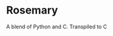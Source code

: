 # Rosemary
A blend of Python and C. Transpiled to C

<h1 style="color:orange; background-color:blue;> Coming soon!!</h1>